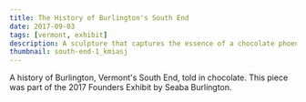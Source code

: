 ```yaml
---
title: The History of Burlington's South End
date: 2017-09-03
tags: [vermont, exhibit]
description: A sculpture that captures the essence of a chocolate phoenix.
thumbnail: south-end-1_kmiasj
---
```


A history of Burlington, Vermont's South End, told in chocolate. This piece was part of the 2017 Founders Exhibit by Seaba Burlington.
